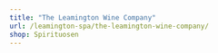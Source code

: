 ```yaml
---
title: "The Leamington Wine Company"
url: /leamington-spa/the-leamington-wine-company/
shop: Spirituosen
---
```

